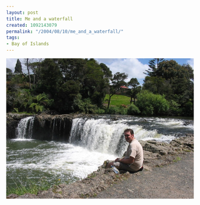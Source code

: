```yaml
---
layout: post
title: Me and a waterfall
created: 1092143079
permalink: "/2004/08/10/me_and_a_waterfall/"
tags:
- Bay of Islands
---
```


<img src="/image/images/img_2131-1002.jpg"/>

